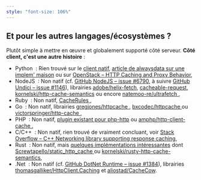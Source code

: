 ```yaml
---
style: "font-size: 106%"
---
```


## Et pour les autres langages/écosystèmes&nbsp;?

Plutôt simple à mettre en œuvre et globalement supporté côté serveur. **Côté client, c'est une autre histoire**&nbsp;:

<sequential-entrance fromRight>

- Python <icon-park-outline-confounded-face class="confounded" />&nbsp;: Rien trouvé sur le [client natif](https://docs.python.org/3/library/http.client.html), [article de alwaysdata sur une implem' maison](https://blog.alwaysdata.com/fr/2018/07/25/le-cache-http/) ou sur [OpenStack&nbsp;– HTTP Caching and Proxy Behavior](https://specs.openstack.org/openstack/api-wg/guidelines/http/caching.html),
- NodeJS <icon-park-outline-neutral-face class="neutral"/>&nbsp;: Non natif (cf. [GitHub NodeJS&nbsp;– issue #6790](https://github.com/nodejs/node/issues/6790), à suivre [GitHub Undici&nbsp;– issue #1146](https://github.com/nodejs/undici/issues/1146)), librairies [adobe/helix-fetch](https://github.com/adobe/helix-fetch), [cacheable-request](https://github.com/jaredwray/cacheable-request), [kornelski/http-cache-semantics](https://github.com/kornelski/http-cache-semantics) ou encore [natemoo-re/ultrafetch <icon-park-outline-sleep class="discrete" />](https://github.com/natemoo-re/ultrafetch),
- Ruby <icon-park-outline-confused-face class="confused" />&nbsp;: Non natif, [CacheRules <icon-park-outline-sleep class="discrete" />](https://github.com/aw/CacheRules),
- Go <icon-park-outline-confused-face class="confused" />&nbsp;: Non natif, librairies [gregjones/httpcache <icon-park-outline-sleep class="discrete" />](https://github.com/gregjones/httpcache), [bxcodec/httpcache <icon-park-outline-sleep class="discrete" />](https://github.com/bxcodec/httpcache) ou [victorspringer/http-cache <icon-park-outline-sleep class="discrete" />](https://github.com/victorspringer/http-cache),
- PHP <icon-park-outline-neutral-face class="neutral" />&nbsp;: Non natif, [plugin existant pour php-http](https://docs.php-http.org/en/latest/plugins/cache.html) ou [amphp/http-client-cache  <icon-park-outline-sleep class="discrete" />](https://github.com/amphp/http-client-cache),
- C/C++ <icon-park-outline-confounded-face class="confounded" />&nbsp;: Non natif, rien trouvé de vraiment concluant, voir [Stack Overflow&nbsp;– C++ Networking library supporting response caching](https://stackoverflow.com/questions/15965888/c-networking-library-supporting-response-caching),
- Rust <icon-park-outline-neutral-face class="neutral" />&nbsp;: Non natif, mais [quelques implémentations intéressantes](https://users.rust-lang.org/t/http-client-with-cache/17459/7) dont [Screwtapello/static_http_cache <icon-park-outline-sleep class="discrete" />](https://gitlab.com/Screwtapello/static_http_cache) ou [kornelski/rusty-http-cache-semantics](https://github.com/kornelski/rusty-http-cache-semantics),
- .Net <icon-park-outline-neutral-face class="neutral" />&nbsp;: Non natif (cf. [GitHub DotNet Runtime&nbsp;– issue #1384](https://github.com/dotnet/runtime/issues/1384)), librairies [thomasgalliker/HttpClient.Caching](https://github.com/thomasgalliker/HttpClient.Caching) et [aliostad/CacheCow](https://github.com/aliostad/CacheCow).

</sequential-entrance>
